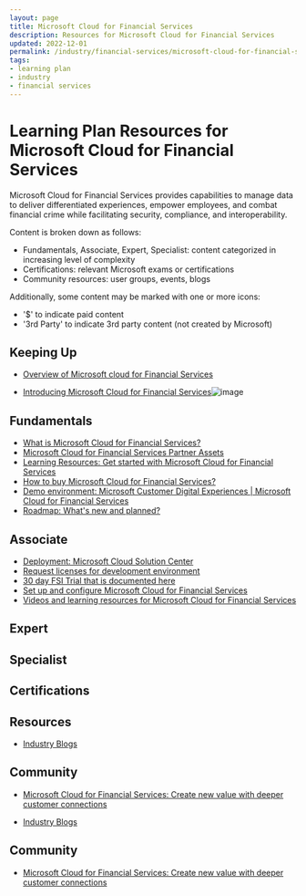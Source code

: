 ```yaml
---
layout: page
title: Microsoft Cloud for Financial Services
description: Resources for Microsoft Cloud for Financial Services
updated: 2022-12-01
permalink: /industry/financial-services/microsoft-cloud-for-financial-services
tags:
- learning plan
- industry
- financial services
---
```


# Learning Plan Resources for Microsoft Cloud for Financial Services

Microsoft Cloud for Financial Services provides capabilities to manage data to deliver differentiated experiences, empower employees, and combat financial crime while facilitating security, compliance, and interoperability.

Content is broken down as follows:
* Fundamentals, Associate, Expert, Specialist: content categorized in increasing level of complexity
* Certifications: relevant Microsoft exams or certifications
* Community resources: user groups, events, blogs

Additionally, some content may be marked with one or more icons:
* '$' to indicate paid content
* '3rd Party' to indicate 3rd party content (not created by Microsoft)

## Keeping Up

* [Overview of Microsoft cloud for Financial Services](https://aka.ms/FinancialServices)

* [Introducing Microsoft Cloud for Financial Services](https://www.youtube.com/watch?v=xByz3P6FlMQ)![image](https://user-images.githubusercontent.com/10658684/205116647-8da5807b-ddb8-40a9-9297-abdf3078df01.png)

## Fundamentals

* [What is Microsoft Cloud for Financial Services?](https://learn.microsoft.com/en-us/industry/financial-services/overview)
* [Microsoft Cloud for Financial Services Partner Assets](https://partner.microsoft.com/en-us/asset/collection/microsoft-cloud-for-financial-services-partner-assets#/)
* [Learning Resources: Get started with Microsoft Cloud for Financial Services](https://docs.microsoft.com/en-us/learn/paths/financial-services-in-a-day/)
* [How to buy Microsoft Cloud for Financial Services?](https://learn.microsoft.com/en-us/industry/financial-services/buy)
* [Demo environment: Microsoft Customer Digital Experiences | Microsoft Cloud for Financial Services](https://cdx.transform.microsoft.com/experience-detail/c3325ad2-0746-4ee1-8df3-37d2eeb07141)
* [Roadmap: What's new and planned?](https://docs.microsoft.com/en-us/dynamics365-release-plan/2022wave1/industry-clouds/financial-services/planned-features)

## Associate

* [Deployment: Microsoft Cloud Solution Center](https://solutions.microsoft.com/Microsoft%20Cloud%20for%20Financial%20Services)
* [Request licenses for development environment](https://experience.dynamics.com/requestlicense/)
* [30 day FSI Trial that is documented here](https://docs.microsoft.com/en-us/learn/modules/training-environment-preparation/)
* [Set up and configure Microsoft Cloud for Financial Services](https://learn.microsoft.com/en-us/industry/financial-services/configure-cloud-for-financial-services)
* [Videos and learning resources for Microsoft Cloud for Financial Services](https://learn.microsoft.com/en-us/industry/financial-services/training-videos)


## Expert


## Specialist


## Certifications


## Resources

* [Industry Blogs](https://cloudblogs.microsoft.com/industry-blog/financial-services/)

## Community

* [Microsoft Cloud for Financial Services: Create new value with deeper customer connections](https://cloudblogs.microsoft.com/industry-blog/financial-services/2022/10/26/microsoft-cloud-for-financial-services-create-new-value-with-deeper-customer-connections/)

* [Industry Blogs](https://cloudblogs.microsoft.com/industry-blog/financial-services/)

## Community
* [Microsoft Cloud for Financial Services: Create new value with deeper customer connections](https://cloudblogs.microsoft.com/industry-blog/financial-services/2022/10/26/microsoft-cloud-for-financial-services-create-new-value-with-deeper-customer-connections/)

